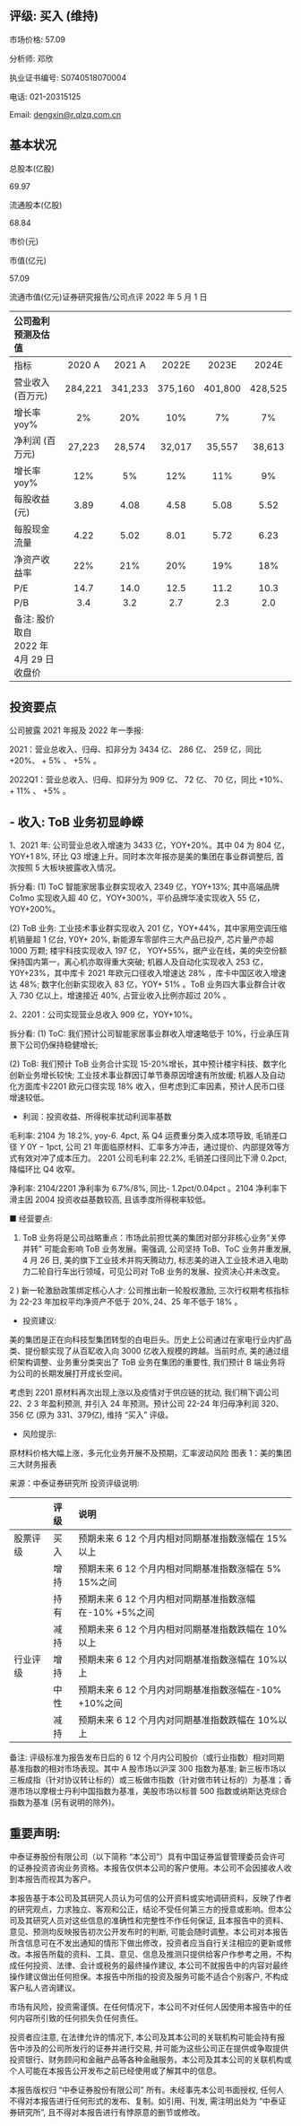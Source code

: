 ## 评级: 买入 (维持)

市场价格: 57.09

分析师: 邓欣

执业证书编号: S0740518070004

电话: 021-20315125

Email: dengxin@r.qlzq.com.cn

## 基本状况

总股本(亿股)

69.97

流通股本(亿股)

68.84

市价(元)

市值(亿元)

57.09

流通市值(亿元)证券研究报告/公司点评
2022 年 5 月 1 日

| 公司盈利预测及估值 |  |  |  |  |  |
| :--- | :---: | :---: | :---: | :---: | :---: |
| 指标 | $2020 \mathrm{~A}$ | $2021 \mathrm{~A}$ | $2022 \mathrm{E}$ | $2023 \mathrm{E}$ | $2024 \mathrm{E}$ |
| 营业收入 (百万元) | 284,221 | 341,233 | 375,160 | 401,800 | 428,525 |
| 增长率 yoy\% | $2 \%$ | $20 \%$ | $10 \%$ | $7 \%$ | $7 \%$ |
| 净利润 (百万元) | 27,223 | 28,574 | 32,017 | 35,557 | 38,613 |
| 增长率 yoy\% | $12 \%$ | $5 \%$ | $12 \%$ | $11 \%$ | $9 \%$ |
| 每股收益 (元) | 3.89 | 4.08 | 4.58 | 5.08 | 5.52 |
| 每股现金流量 | 4.22 | 5.02 | 8.01 | 5.72 | 6.23 |
| 净资产收益率 | $22 \%$ | $21 \%$ | $20 \%$ | $19 \%$ | $18 \%$ |
| P/E | 14.7 | 14.0 | 12.5 | 11.2 | 10.3 |
| P/B | 3.4 | 3.2 | 2.7 | 2.3 | 2.0 |
| 备注: 股价取自 2022 年 4月 29 日收盘价 |  |  |  |  |  |

## 投资要点

公司披露 2021 年报及 2022 年一季报:

2021：营业总收入、归母、扣非分为 3434 亿、 286 亿、 259 亿，同比 $+20 \% 、+5 \%$ 、 $+5 \%$ 。

2022Q1：营业总收入、归母、扣非分为 909 亿、 72 亿、 70 亿，同比 $+10 \% 、+11 \%$ 、 $+5 \%$ 。

## - 收入: ToB 业务初显峥嵘

1、2021 年: 公司营业总收入增速为 3433 亿，YOY+20\%。其中 04 为 804 亿，YOY+1 $8 \%$, 环比 Q3 增速上升。同时本次年报亦是美的集团在事业群调整后, 首次按照 5 大板块披露收入情况。

拆分看: (1) ToC 智能家居事业群实现收入 2349 亿，YOY+13\%; 其中高端品牌 Co1mo 实现收入超 40 亿，YOY+300\%，平价品牌华凌实现收入 55 亿，YOY+200\%。

(2) ToB 业务: 工业技术事业群实现收入 201 亿，YOY+44\%，其中家用空调压缩机销量超 1 亿台, Y0Y+ $20 \%$, 新能源车零部件三大产品已投产, 芯片量产亦超 1000 万颗; 楼宇科技实现收入 197 亿， YOY+55\%，据产业在线，美的央空份额保持国内第一，离心机亦取得重大突破; 机器人及自动化实现收入 253 亿，Y0Y+23\%，其中库卡 2021 年欧元口径收入增速达 $28 \%$ ，库卡中国区收入增速达 $48 \%$; 数字化创新实现收入 83 亿，YOY+ $51 \%$ 。ToB 业务四大事业群合计收入 730 亿以上，增速接近 40\%, 占营业收入比例亦超过 $20 \%$ 。

2、2201：公司实现营业总收入 909 亿，YOY+10\%。

拆分看: (1) ToC: 我们预计公司智能家居事业群收入增速略低于 10\%，行业承压背景下公司仍保持稳健增长;

(2) ToB: 我们预计 ToB 业务合计实现 15-20\%增长，其中预计楼宇科技、数字化创新业务增长较快; 工业技术事业群因订单节奏原因增速有所放缓; 机器人及自动化方面库卡2201 欧元口径实现 $18 \%$ 收入，但考虑到汇率因素，预计人民币口径增速较低。

- 利润：投资收益、所得税率扰动利润率基数

毛利率: 2104 为 $18.2 \%$, yoy-6. $4 \mathrm{pct}$, 系 Q4 运费重分类入成本项导致, 毛销差口径 $Y$ $0 \mathrm{Y}-1 \mathrm{pct}$, 公司 21 年面临原材料、汇率多方冲击，通过提价、内部提效等方式有效对冲了成本压力。 2201 公司毛利率 $22.2 \%$, 毛销差口径同比下滑 $0.2 \mathrm{pct}$, 降幅环比 Q4 收窄。

净利率: $2104 / 2201$ 净利率为 $6.7 \% / 8 \%$, 同比- $1.2 \mathrm{pct} / 0.04 \mathrm{pct}$ 。2104 净利率下滑主因 2004 投资收益基数较高, 且该季度所得税率较低。

■ 经营要点:

1) ToB 业务将是公司战略重点：市场此前担忧美的集团对部分非核心业务“关停并转” 可能会影响 ToB 业务发展。需强调, 公司坚持 ToB、ToC 业务并重发展, 4 月 26 日, 美的旗下工业技术并购天腾动力, 标志美的进入工业技术进入电助力二轮自行车出行领域，可见公司对 ToB 业务的发展、投资决心并未改变。

2 ) 新一轮激励政策绑定核心人才: 公司推出新一轮股权激励, 三次行权期考核指标
为 22-23 年加权平均净资产不低于 $20 \%, 24 、 25$ 年不低于 $18 \%$ 。

- 投资建议:

美的集团是正在向科技型集团转型的白电巨头。历史上公司通过在家电行业内扩品类、提份额实现了从百䎲收入向 3000 亿收入规模的跨越。当前时点, 美的通过组织架构调整、业务重分类突出了 ToB 业务在集团的重要性, 我们预计 B 端业务将为公司的长期发展打开成长空间。

考虑到 2201 原材料再次出现上涨以及疫情对于供应链的扰动, 我们稍下调公司 $22 、 2$ 3 年盈利预测, 并引入 24 年预测。预计公司 22-24 年归母净利润 320、356 亿 (原为 331、379亿), 维持 “买入” 评级。

- 风险提示:

原材料价格大幅上涨，多元化业务开展不及预期，汇率波动风险
图表 1：美的集团三大财务报表



来源：中泰证券研究所
投资评级说明:

|  | 评级 | 说明 |
| :--- | :--- | :--- |
| 股票评级 | 买入 | 预期未来 6 12 个月内相对同期基准指数涨幅在 15\%以上 |
|  | 增持 | 预期未来 6 12 个月内相对同期基准指数涨幅在 5\% 15\%之间 |
|  | 持有 | 预期未来 6 12 个月内相对同期基准指数涨幅在-10\% +5\%之间 |
|  | 减持 | 预期未来 6 12 个月内相对同期基准指数跌幅在 10\%以上 |
| 行业评级 | 增持 | 预期未来 6 12 个月内对同期基准指数涨幅在 10\%以上 |
|  | 中性 | 预期未来 6 12 个月内对同期基准指数涨幅在-10\% +10\%之间 |
|  | 减持 | 预期未来 6 12 个月内对同期基准指数跌幅在 10\%以上 |

备注: 评级标准为报告发布日后的 6 12 个月内公司股价（或行业指数）相对同期基准指数的相对市场表现。其中 A 股市场以沪深 300 指数为基准; 新三板市场以三板成指（针对协议转让标的）或三板做市指数（针对做市转让标的）为基准；香港市场以摩根士丹利中国指数为基准，美股市场以标普 500 指数或纳斯达克综合指数为基准 (另有说明的除外)。

## 重要声明:

中泰证券股份有限公司（以下简称 “本公司”）具有中国证券监督管理委员会许可的证券投资咨询业务资格。本报告仅供本公司的客户使用。本公司不会因接收人收到本报告而视其为客户。

本报告基于本公司及其研究人员认为可信的公开资料或实地调研资料，反映了作者的研究观点，力求独立、客观和公正，结论不受任何第三方的授意或影响。但本公司及其研究人员对这些信息的准确性和完整性不作任何保证, 且本报告中的资料、意见、预测均反映报告初次公开发布时的判断, 可能会随时调整。本公司对本报告所含信息可在不发出通知的情形下做出修改，投资者应当自行关注相应的更新或修改。本报告所载的资料、工具、意见、信息及推测只提供给客户作参考之用，不构成任何投资、法律、会计或税务的最终操作建议, 本公司不就报告中的内容对最终操作建议做出任何担保。本报告中所指的投资及服务可能不适合个别客户, 不构成客户私人咨询建议。

市场有风险，投资需谨慎。在任何情况下，本公司不对任何人因使用本报告中的任何内容所引致的任何损失负任何责任。

投资者应注意, 在法律允许的情况下, 本公司及其本公司的关联机构可能会持有报告中涉及的公司所发行的证券并进行交易, 并可能为这些公司正在提供或争取提供投资银行、财务顾问和金融产品等各种金融服务。本公司及其本公司的关联机构或个人可能在本报告公开发布之前已经使用或了解其中的信息。

本报告版权归 “中泰证券股份有限公司” 所有。未经事先本公司书面授权, 任何人不得对本报告进行任何形式的发布、复制。如引用、刊发, 需注明出处为 “中泰证券研究所”, 且不得对本报告进行有悖原意的删节或修改。

